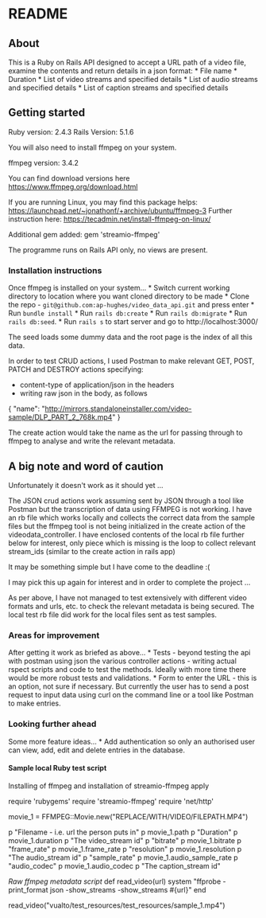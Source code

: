 # README
<h2>About</h2>
This is a Ruby on Rails API designed to accept a URL path of a video file, examine the contents and return details in a json format:
* File name
* Duration
* List of video streams and specified details
* List of audio streams and specified details
* List of caption streams and specified details

<h2>Getting started</h2>
Ruby version: 2.4.3
Rails Version: 5.1.6

You will also need to install ffmpeg on your system.

ffmpeg version: 3.4.2

You can find download versions here https://www.ffmpeg.org/download.html

If you are running Linux, you may find this package helps: https://launchpad.net/~jonathonf/+archive/ubuntu/ffmpeg-3
Further instruction here: https://tecadmin.net/install-ffmpeg-on-linux/

Additional gem added:
gem 'streamio-ffmpeg'

The programme runs on Rails API only, no views are present.

<h3>Installation instructions</h3>
Once ffmpeg is installed on your system...
* Switch current working directory to location where you want cloned directory to be made
* Clone the repo - <code>git@github.com:ap-hughes/video_data_api.git</code> and press enter
* Run <code>bundle install</code>
* Run <code>rails db:create</code>
* Run <code>rails db:migrate</code>
* Run <code>rails db:seed</code>.
* Run <code>rails s</code> to start server and go to http://localhost:3000/

The seed loads some dummy data and the root page is the index of all this data.

In order to test CRUD actions, I used Postman to make relevant GET, POST, PATCH and DESTROY actions specifying:
* content-type of application/json in the headers
* writing raw json in the body, as follows

{
  "name": "http://mirrors.standaloneinstaller.com/video-sample/DLP_PART_2_768k.mp4"
}

The create action would take the name as the url for passing through to ffmpeg to analyse and write the relevant metadata.

<h2>A big note and word of caution</h2>
Unfortunately it doesn't work as it should yet ...

The JSON crud actions work assuming sent by JSON through a tool like Postman but the transcription of data using FFMPEG is not working. I have an rb file which works locally and collects the correct data from the sample files but the ffmpeg tool is not being initialized in the create action of the videodata_controller. I have enclosed contents of the local rb file further below for interest, only piece which is missing is the loop to collect relevant stream_ids (similar to the create action in rails app)

It may be something simple but I have come to the deadline :(

I may pick this up again for interest and in order to complete the project ...

As per above, I have not managed to test extensively with different video formats and urls, etc. to check the relevant metadata is being secured. The local test rb file did work for the local files sent as test samples.

<h3>Areas for improvement</h3>
After getting it work as briefed as above...
* Tests - beyond testing the api with postman using json the various controller actions - writing actual rspect scripts and code to test the methods. Ideally with more time there would be more robust tests and validations.
* Form to enter the URL - this is an option, not sure if necessary. But currently the user has to send a post request to input data using curl on the command line or a tool like Postman to make entries.

<h3>Looking further ahead</h3>
Some more feature ideas...
* Add authentication so only an authorised user can view, add, edit and delete entries in the database.

<h4>Sample local Ruby test script</h4>
Installing of ffmpeg and installation of streamio-ffmpeg apply

require 'rubygems'
require 'streamio-ffmpeg'
require 'net/http'

movie_1 = FFMPEG::Movie.new("REPLACE/WITH/VIDEO/FILEPATH.MP4")

p "Filename - i.e. url the person puts in"
p movie_1.path
p "Duration"
p movie_1.duration
p "The video_stream id"
p "bitrate"
p movie_1.bitrate
p "frame_rate"
p movie_1.frame_rate
p "resolution"
p movie_1.resolution
p "The audio_stream id"
p "sample_rate"
p movie_1.audio_sample_rate
p "audio_codec"
p movie_1.audio_codec
p "The caption_stream id"

<i>Raw ffmpeg metadata script</i>
def read_video(url)
  system "ffprobe -print_format json -show_streams -show_streams #{url}"
end

read_video("vualto/test_resources/test_resources/sample_1.mp4")
